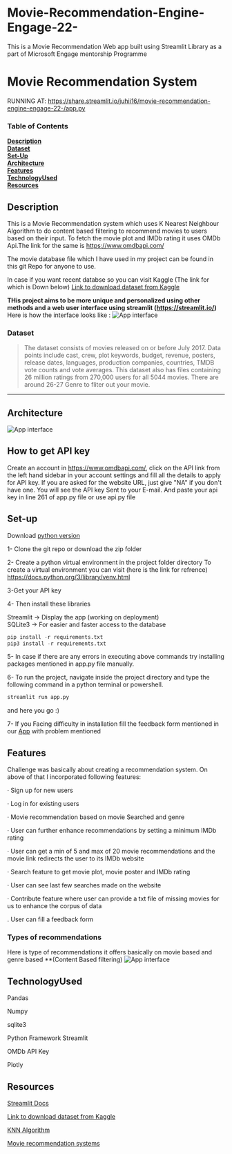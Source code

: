 # Movie-Recommendation-Engine-Engage-22-
This is a Movie Recommendation Web app built using Streamlit Library as a part of Microsoft Engage mentorship Programme


# Movie Recommendation System

RUNNING AT: https://share.streamlit.io/juhii16/movie-recommendation-engine-engage-22-/app.py

### Table of Contents
**[Description](#description)**<br>
**[Dataset](#Dataset)**<br>
**[Set-Up](#Set-up )**<br>
**[Architecture](#Architecture)**<br>
**[Features](#Features)**<br>
**[TechnologyUsed](#TechnologyUsed)**<br>
**[Resources](#Resources)**<br>

## Description


This is a Movie Recommendation system which uses K Nearest Neighbour Algorithm to do content based filtering to recommend movies to users based on their input. To fetch the movie plot and IMDb rating it uses OMDb Api.The link for the same is 
https://www.omdbapi.com/

The movie database file which I have used in my project can be found in this git Repo for anyone to use.

In case if you want recent databse so you can visit Kaggle (The link for which is Down below)
[ Link to download dataset from Kaggle ](https://www.kaggle.com/rounakbanik/the-movies-dataset?select=ratings.csv)

**THis project aims to be more unique and personalized using other methods and a web user interface using streamlit (https://streamlit.io/)**
Here is how the interface looks like :
![App interface](1.6.png "Display APP")



### Dataset

>The dataset consists of movies released on or before July 2017. Data points include cast, crew, plot keywords, budget, revenue, posters, release dates, languages, production companies, countries, TMDB vote counts and vote averages.
>This dataset also has files containing 26 million ratings from 270,000 users for all 5044 movies.
>There are around 26-27 Genre to fliter out your movie.



---
## Architecture 
![App interface](Architecture.jpg "Display APP")

## How to get API key
Create an account in https://www.omdbapi.com/, click on the API link from the left hand sidebar in your account settings and fill all the details to apply for API key. If you are asked for the website URL, just give "NA" if you don't have one. You will see the API key Sent to your E-mail. And paste your api key in line 261 of app.py file or use api.py file



## Set-up 

Download [python version](https://www.python.org/downloads/release/python-3810/)

1- Clone the git repo or download the zip folder

2- Create a python virtual environment in the project folder directory 
  To create a virtual environment you can visit (here is the link for refrence) https://docs.python.org/3/library/venv.html
  
3-Get your API key 

4- Then install these libraries 

   Streamlit -> Display the app (working on deployment)  
   SQLite3 -> For easier and faster access to the database  
  
````python
pip install -r requirements.txt 
pip3 install -r requirements.txt
````
5- In case if there are any errors in executing above commands try installing packages mentioned in app.py file manually.

6- To run the project, navigate inside the project directory and type the following command in a python terminal or powershell. 
````python
streamlit run app.py
````
   and here you go :)

7- If you Facing difficulty in installation fill the feedback form mentioned in our [App](https://share.streamlit.io/juhii16/movie-recommendation-engine-engage-22-/app.py) with problem mentioned

## Features
Challenge was basically about creating a recommendation system. On above of that I incorporated following features:

   · Sign up for new users

   · Log in for existing users

   · Movie recommendation based on movie Searched and genre
 
   · User can further enhance recommendations by setting a minimum IMDb rating

   · User can get a min of 5 and max of 20 movie recommendations and the movie link redirects the user to its IMDb website

   · Search feature to get movie plot, movie poster and IMDb rating

   · User can see last few searches made on the website
 
   · Contribute feature where user can provide a txt file of missing movies for us to enhance the corpus of data
 
   . User can fill a feedback form 


### Types of recommendations
Here is type of recommendations it offers basically on movie based and genre based **(Content Based filtering)
![App interface](1.7.png "Display APP movies similar to LoTR")

## TechnologyUsed
   Pandas
   
   Numpy
   
   sqlite3
   
   Python Framework Streamlit
   
   OMDb API Key
   
   Plotly

## Resources
[ Streamlit Docs](https://docs.streamlit.io/)

[ Link to download dataset from Kaggle ](https://www.kaggle.com/rounakbanik/the-movies-dataset?select=ratings.csv)

[KNN Algorithm](https://www.javatpoint.com/k-nearest-neighbor-algorithm-for-machine-learning)

[Movie recommendation systems](https://www.geeksforgeeks.org/python-implementation-of-movie-recommender-system/?ref=lbp)




